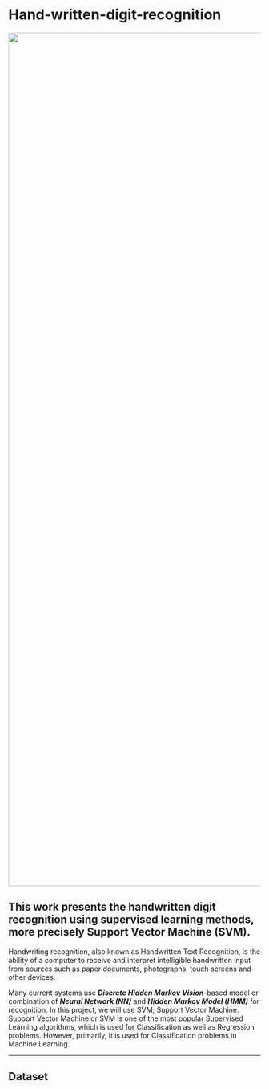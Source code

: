 # Hand-written-digit-recognition



<img align="center" width=1700 src="https://user-images.githubusercontent.com/105945382/223334423-66f46745-3710-4e9d-9204-f612eff55f28.jpg" />

## This work presents the handwritten digit recognition using supervised learning methods, more precisely Support Vector Machine (SVM).


Handwriting recognition, also known as Handwritten Text Recognition, is the ability of a computer to receive and interpret intelligible handwritten input from sources such as paper documents, photographs, touch screens and other devices. 

Many current systems use ***Discrete Hidden Markov Vision***-based model or combination of ***Neural Network (NN)*** and ***Hidden Markov Model
(HMM)*** for recognition. In this project, we will use SVM; Support Vector Machine. Support Vector Machine or SVM is one of the most popular Supervised Learning algorithms, which is used for Classification as well as Regression problems. However, primarily, it is used for Classification problems in Machine Learning.
<hr>

## Dataset
